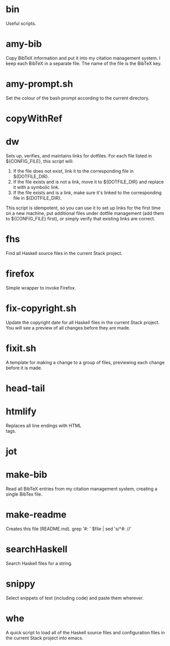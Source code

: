 # bin

Useful scripts.

# amy-bib
Copy BibTeX information and put it into my citation management system.
I keep each BibTeX in a separate file.
The name of the file is the BibTeX key.

# amy-prompt.sh
Set the colour of the bash prompt according to the current directory.

# copyWithRef

# dw
Sets up, verifies, and maintains links for dotfiles.
For each file listed in ${CONFIG_FILE}, this script will:
1. If the file does not exist, link it to the corresponding file in ${DOTFILE_DIR}.
2. If the file exists and is not a link, move it to ${DOTFILE_DIR}
   and replace it with a symbolic link.
3. If the file exists and is a link, make sure it's linked to the corresponding file
   in ${DOTFILE_DIR}.

This script is idempotent, so you can use it to
set up links for the first time on a new machine,
put additional files under dotfile management (add them to ${CONFIG_FILE} first),
or simply verify that existing links are correct.

# fhs
Find all Haskell source files in the current Stack project.

# firefox
Simple wrapper to invoke Firefox.

# fix-copyright.sh
Update the copyright date for all Haskell files in the current Stack project.
You will see a preview of all changes before they are made.

# fixit.sh
A template for making a change to a group of files,
previewing each change before it is made.

# head-tail

# htmlify
Replaces all line endings with HTML <br/> tags.

# jot

# make-bib
Read all BibTeX entries from my citation management system,
creating a single BibTex file.

# make-readme
Creates this file (README.md).
  grep '#: ' $file | sed 's/^#: //'

# searchHaskell
Search Haskell files for a string.

# snippy
Select snippets of text (including code) and paste them wherever.

# whe
A quick script to load all of the Haskell source files
and configuration files in the current Stack project
into emacs.

